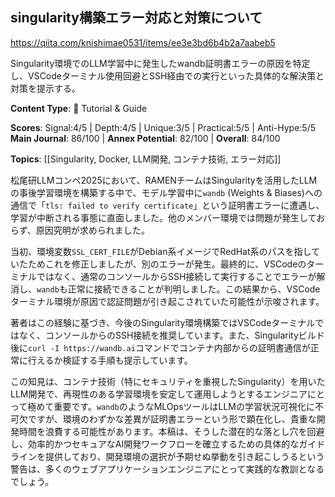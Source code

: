 ## singularity構築エラー対応と対策について

https://qiita.com/knishimae0531/items/ee3e3bd6b4b2a7aabeb5

Singularity環境でのLLM学習中に発生したwandb証明書エラーの原因を特定し、VSCodeターミナル使用回避とSSH経由での実行といった具体的な解決策と対策を提示する。

**Content Type**: 📖 Tutorial & Guide

**Scores**: Signal:4/5 | Depth:4/5 | Unique:3/5 | Practical:5/5 | Anti-Hype:5/5
**Main Journal**: 86/100 | **Annex Potential**: 82/100 | **Overall**: 84/100

**Topics**: [[Singularity, Docker, LLM開発, コンテナ技術, エラー対応]]

松尾研LLMコンペ2025において、RAMENチームはSingularityを活用したLLMの事後学習環境を構築する中で、モデル学習中に`wandb` (Weights & Biases)への通信で「`tls: failed to verify certificate`」という証明書エラーに遭遇し、学習が中断される事態に直面しました。他のメンバー環境では問題が発生しておらず、原因究明が求められました。

当初、環境変数`SSL_CERT_FILE`がDebian系イメージでRedHat系のパスを指していたためこれを修正しましたが、別のエラーが発生。最終的に、VSCodeのターミナルではなく、通常のコンソールからSSH接続して実行することでエラーが解消し、`wandb`も正常に接続できることが判明しました。この結果から、VSCodeターミナル環境が原因で認証問題が引き起こされていた可能性が示唆されます。

著者はこの経験に基づき、今後のSingularity環境構築ではVSCodeターミナルではなく、コンソールからのSSH接続を推奨しています。また、Singularityビルド後に`curl -I https://wandb.ai`コマンドでコンテナ内部からの証明書通信が正常に行えるか検証する手順も提示しています。

この知見は、コンテナ技術（特にセキュリティを重視したSingularity）を用いたLLM開発で、再現性のある学習環境を安定して運用しようとするエンジニアにとって極めて重要です。`wandb`のようなMLOpsツールはLLMの学習状況可視化に不可欠ですが、環境のわずかな差異が証明書エラーという形で顕在化し、貴重な開発時間を浪費する可能性があります。本稿は、そうした潜在的な落とし穴を回避し、効率的かつセキュアなAI開発ワークフローを確立するための具体的なガイドラインを提供しており、開発環境の選択が予期せぬ挙動を引き起こしうるという警告は、多くのウェブアプリケーションエンジニアにとって実践的な教訓となるでしょう。